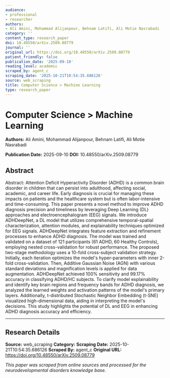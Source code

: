 ```yaml
---
audience:
- professional
- researcher
authors:
- Ali Amini, Mohammad Alijanpour, Behnam Latifi, Ali Motie Nasrabadi
category: ''
content_type: research_paper
doi: 10.48550/arXiv.2509.08779
journal: ''
original_url: https://doi.org/10.48550/arXiv.2509.08779
patient_friendly: false
publication_date: '2025-09-10'
reading_level: academic
scraped_by: agent_c
scraping_date: '2025-10-21T10:54:35.686126'
source: web_scraping
title: Computer Science > Machine Learning
type: research_paper
---
```

# Computer Science > Machine Learning

**Authors:** Ali Amini, Mohammad Alijanpour, Behnam Latifi, Ali Motie Nasrabadi

**Publication Date:** 2025-09-10
**DOI:** 10.48550/arXiv.2509.08779

## Abstract

Abstract:
Attention Deficit Hyperactivity Disorder (ADHD) is a common brain disorder in children that can persist into adulthood, affecting social, academic, and career life. Early diagnosis is crucial for managing these impacts on patients and the healthcare system but is often labor-intensive and time-consuming. This paper presents a novel method to improve ADHD diagnosis precision and timeliness by leveraging Deep Learning (DL) approaches and electroencephalogram (EEG) signals. We introduce ADHDeepNet, a DL model that utilizes comprehensive temporal-spatial characterization, attention modules, and explainability techniques optimized for EEG signals. ADHDeepNet integrates feature extraction and refinement processes to enhance ADHD diagnosis. The model was trained and validated on a dataset of 121 participants (61 ADHD, 60 Healthy Controls), employing nested cross-validation for robust performance. The proposed two-stage methodology uses a 10-fold cross-subject validation strategy. Initially, each iteration optimizes the model's hyper-parameters with inner 2-fold cross-validation. Then, Additive Gaussian Noise (AGN) with various standard deviations and magnification levels is applied for data augmentation. ADHDeepNet achieved 100% sensitivity and 99.17% accuracy in classifying ADHD/HC subjects. To clarify model explainability and identify key brain regions and frequency bands for ADHD diagnosis, we analyzed the learned weights and activation patterns of the model's primary layers. Additionally, t-distributed Stochastic Neighbor Embedding (t-SNE) visualized high-dimensional data, aiding in interpreting the model's decisions. This study highlights the potential of DL and EEG in enhancing ADHD diagnosis accuracy and efficiency.

---

## Research Details

**Source:** web_scraping
**Category:** 
**Scraping Date:** 2025-10-21T10:54:35.686126
**Scraped By:** agent_c
**Original URL:** https://doi.org/10.48550/arXiv.2509.08779

*This paper was scraped from online sources and processed for the neurodevelopmental disorders knowledge base.*